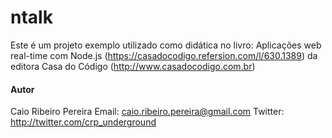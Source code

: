 # ntalk

Este é um projeto exemplo utilizado como didática no livro: Aplicações web real-time com Node.js (https://casadocodigo.refersion.com/l/630.1389) da editora Casa do Código (http://www.casadocodigo.com.br)

#### Autor

Caio Ribeiro Pereira Email: caio.ribeiro.pereira@gmail.com Twitter: http://twitter.com/crp_underground
